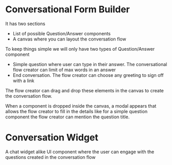 # Conversational Form Builder

It has two sections
-  List of possible Question/Answer components
-  A canvas where you can layout the conversation flow

To keep things simple we will only have two types of Question/Answer component

-  Simple question where user can type in their answer. The conversational flow creator can limit of max words in an answer
-  End conversation. The flow creator can choose any greeting to sign off with a link

The flow creator can drag and drop these elements in the canvas to create the conversation flow.

When a component is dropped inside the canvas, a modal appears that allows the flow creator to fill in the details like for a simple question component the flow creator can mention the question title.

# Conversation Widget

A chat widget alike UI component where the user can engage with the questions created in the conversation flow
